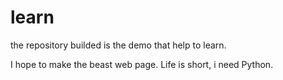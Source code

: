 # learn
the repository builded is the demo that help to learn.

I hope to make the beast web page.
Life is short, i need Python.
